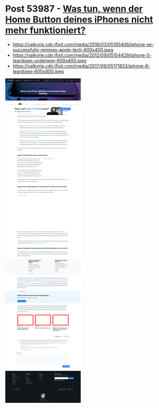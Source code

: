 # Post 53987 - [Was tun, wenn der Home Button deines iPhones nicht mehr funktioniert?](https://www.ifixit.com/News/53987/was-tun-wenn-der-home-button-deines-iphones-nicht-mehr-funktioniert-3)

- https://valkyrie.cdn.ifixit.com/media/2016/03/05165406/iphone-se-successfully-remixes-apple-tech-600x400.jpeg
- https://valkyrie.cdn.ifixit.com/media/2012/09/05154429/iphone-5-teardown-underway-600x400.jpeg
- https://valkyrie.cdn.ifixit.com/media/2017/09/05171833/iphone-8-teardown-600x400.jpeg

![screencap](screenshots/867d6b6c-1920-466a-9ba9-d2b6d3f8cc4b.png)
